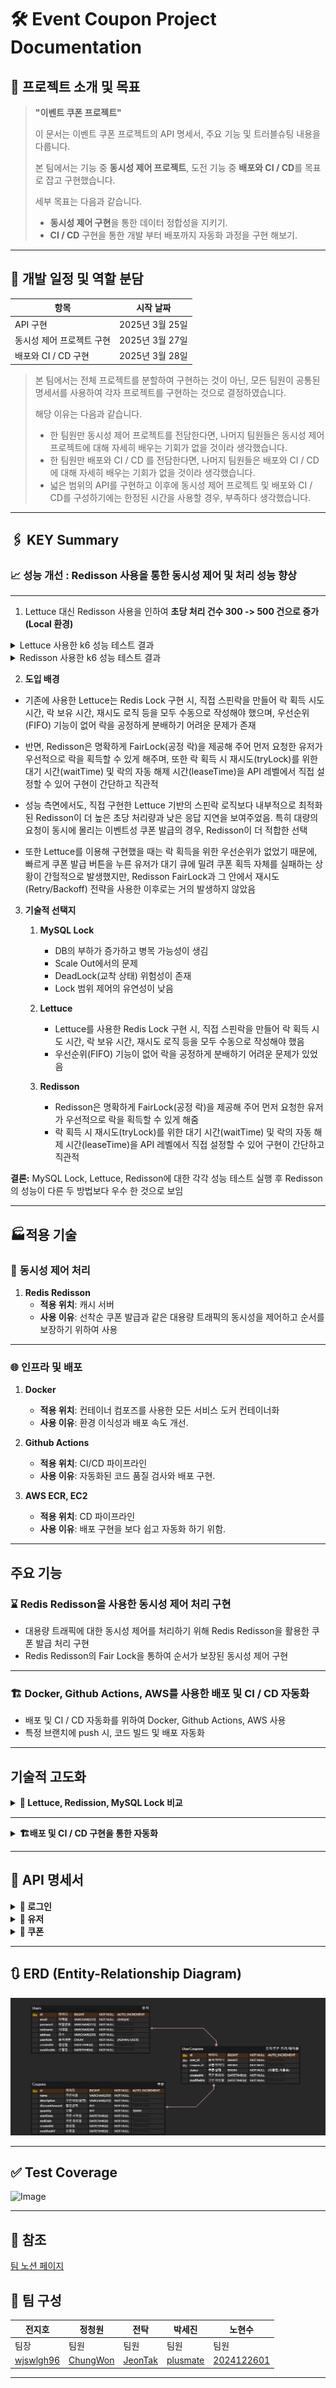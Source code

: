 # 🛠️ **Event Coupon Project Documentation**

## 🏁 **프로젝트 소개 및 목표**

> **"이벤트 쿠폰 프로젝트"**
>
> 이 문서는 이벤트 쿠폰 프로젝트의 API 명세서, 주요 기능 및 트러블슈팅 내용을 다룹니다.
>
> 본 팀에서는 기능 중 **동시성 제어 프로젝트**, 도전 기능 중 **배포와 CI / CD**를 목표로 잡고 구현했습니다.
>
> 세부 목표는 다음과 같습니다.
> - **동시성 제어 구현**을 통한 데이터 정합성을 지키기.
> - **CI / CD** 구현을 통한 개발 부터 배포까지 자동화 과정을 구현 해보기.

---

## 📅 **개발 일정 및 역할 분담**

| 항목             | 시작 날짜        |
|----------------|--------------|
| API 구현         | 2025년 3월 25일 |
| 동시성 제어 프로젝트 구현 | 2025년 3월 27일 |
| 배포와 CI / CD 구현 | 2025년 3월 28일 |

> 본 팀에서는 전체 프로젝트를 분할하여 구현하는 것이 아닌, 모든 팀원이 공통된 명세서를 사용하여 각자 프로젝트를 구현하는 것으로 결정하였습니다.
>
> 해당 이유는 다음과 같습니다.
> - 한 팀원만 동시성 제어 프로젝트를 전담한다면, 나머지 팀원들은 동시성 제어 프로젝트에 대해 자세히 배우는 기회가 없을 것이라 생각했습니다.
> - 한 팀원만 배포와 CI / CD 를 전담한다면, 나머지 팀원들은 배포와 CI / CD에 대해 자세히 배우는 기회가 없을 것이라 생각했습니다.
> - 넓은 범위의 API를 구현하고 이후에 동시성 제어 프로젝트 및 배포와 CI / CD를 구성하기에는 한정된 시간을 사용할 경우, 부족하다 생각했습니다.

---

## 🖇️ **KEY Summary**

### 📈 **성능 개선 : Redisson 사용을 통한 동시성 제어 및 처리 성능 향상**

---

1. Lettuce 대신 Redisson 사용을 인하여 **초당 처리 건수 300 -> 500 건으로 증가(Local 환경)**

<details>
<summary>Lettuce 사용한 k6 성능 테스트 결과</summary>

```
scenarios: (100.00%) 1 scenario, 2000 max VUs, 2m0s max duration (incl. graceful stop):
* default: Up to 2000 looping VUs for 1m30s over 2 stages (gracefulRampDown: 30s, gracefulStop: 30s)

INFO[0023] Failed: 409 - {"status":"CONFLICT","code":409,"message":"락을 획득하지 못했습니다. 잠시 후 다시 시도해주세요.","timestamp":"2025-03-26T19:09:17.5833493"}  source=console
INFO[0024] Failed: 409 - {"status":"CONFLICT","code":409,"message":"락을 획득하지 못했습니다. 잠시 후 다시 시도해주세요.","timestamp":"2025-03-26T19:09:18.4310621"}  source=console
INFO[0027] Failed: 409 - {"status":"CONFLICT","code":409,"message":"락을 획득하지 못했습니다. 잠시 후 다시 시도해주세요.","timestamp":"2025-03-26T19:09:21.8517795"}  source=console
INFO[0035] Failed: 409 - {"status":"CONFLICT","code":409,"message":"락을 획득하지 못했습니다. 잠시 후 다시 시도해주세요.","timestamp":"2025-03-26T19:09:29.2747079"}  source=console
INFO[0035] Failed: 409 - {"status":"CONFLICT","code":409,"message":"락을 획득하지 못했습니다. 잠시 후 다시 시도해주세요.","timestamp":"2025-03-26T19:09:29.826392"}  source=console
INFO[0050] Failed: 409 - {"status":"CONFLICT","code":409,"message":"락을 획득하지 못했습니다. 잠시 후 다시 시도해주세요.","timestamp":"2025-03-26T19:09:44.7658323"}  source=console
INFO[0054] Failed: 409 - {"status":"CONFLICT","code":409,"message":"락을 획득하지 못했습니다. 잠시 후 다시 시도해주세요.","timestamp":"2025-03-26T19:09:48.5265837"}  source=console
INFO[0055] Failed: 409 - {"status":"CONFLICT","code":409,"message":"락을 획득하지 못했습니다. 잠시 후 다시 시도해주세요.","timestamp":"2025-03-26T19:09:49.9261035"}  source=console
INFO[0059] Failed: 409 - {"status":"CONFLICT","code":409,"message":"락을 획득하지 못했습니다. 잠시 후 다시 시도해주세요.","timestamp":"2025-03-26T19:09:53.2547779"}  source=console
INFO[0070] Failed: 409 - {"status":"CONFLICT","code":409,"message":"락을 획득하지 못했습니다. 잠시 후 다시 시도해주세요.","timestamp":"2025-03-26T19:10:04.9404414"}  source=console
INFO[0079] Failed: 409 - {"status":"CONFLICT","code":409,"message":"락을 획득하지 못했습니다. 잠시 후 다시 시도해주세요.","timestamp":"2025-03-26T19:10:13.3951531"}  source=console

     ✗ status is 200
      ↳  99% — ✓ 29126 / ✗ 11

     █ setup

       ✓ login success

     checks.........................: 99.96% 29127 out of 29138
     data_received..................: 6.2 MB 64 kB/s
     data_sent......................: 11 MB  116 kB/s
     http_req_blocked...............: avg=19.65µs  min=0s     med=0s     max=2.11ms p(90)=0s      p(95)=0s
     http_req_connecting............: avg=16.74µs  min=0s     med=0s     max=2.11ms p(90)=0s      p(95)=0s
     http_req_duration..............: avg=5.04s    min=5.37ms med=5.35s  max=15.77s p(90)=5.52s   p(95)=5.58s
       { expected_response:true }...: avg=5.04s    min=5.37ms med=5.35s  max=14.79s p(90)=5.51s   p(95)=5.58s
     http_req_failed................: 0.03%  11 out of 29138
     http_req_receiving.............: avg=259.67µs min=0s     med=69.7µs max=2.65ms p(90)=792.6µs p(95)=919.2µs
     http_req_sending...............: avg=5.49µs   min=0s     med=0s     max=4.01ms p(90)=0s      p(95)=0s
     http_req_tls_handshaking.......: avg=0s       min=0s     med=0s     max=0s     p(90)=0s      p(95)=0s
     http_req_waiting...............: avg=5.04s    min=4.85ms med=5.35s  max=15.77s p(90)=5.51s   p(95)=5.58s
     http_reqs......................: 29138  300.788319/s
     iteration_duration.............: avg=6.04s    min=1s     med=6.35s  max=16.77s p(90)=6.52s   p(95)=6.59s
     iterations.....................: 29137  300.777996/s
     vus............................: 170    min=121            max=2000
     vus_max........................: 2000   min=2000           max=2000

                                                                                                                                                                                                                                    
running (1m36.9s), 0000/2000 VUs, 29137 complete and 0 interrupted iterations                                                                                                                                                       
default ✓ [======================================] 0000/2000 VUs  1m30s            
```

</details>

<details>
<summary>Redisson 사용한 k6 성능 테스트 결과</summary>

```
scenarios: (100.00%) 1 scenario, 2000 max VUs, 2m0s max duration (incl. graceful stop):
* default: Up to 2000 looping VUs for 1m30s over 2 stages (gracefulRampDown: 30s, gracefulStop: 30s)


     ✓ status is 200

     █ setup

       ✓ login success

     checks.........................: 100.00% 51902 out of 51902
     data_received..................: 11 MB   106 kB/s
     data_sent......................: 20 MB   192 kB/s
     http_req_blocked...............: avg=6.68µs   min=0s     med=0s    max=26.09ms p(90)=0s      p(95)=0s
     http_req_connecting............: avg=5.15µs   min=0s     med=0s    max=25.09ms p(90)=0s      p(95)=0s
     http_req_duration..............: avg=2.34s    min=2.66ms med=2.49s max=12.86s  p(90)=2.66s   p(95)=2.68s
       { expected_response:true }...: avg=2.34s    min=2.66ms med=2.49s max=12.86s  p(90)=2.66s   p(95)=2.68s
     http_req_failed................: 0.00%   0 out of 51902
     http_req_receiving.............: avg=132.57µs min=0s     med=0s    max=5.09ms  p(90)=513.5µs p(95)=666.89µs
     http_req_sending...............: avg=3.12µs   min=0s     med=0s    max=3.18ms  p(90)=0s      p(95)=0s
     http_req_tls_handshaking.......: avg=0s       min=0s     med=0s    max=0s      p(90)=0s      p(95)=0s
     http_req_waiting...............: avg=2.34s    min=2.53ms med=2.49s max=12.86s  p(90)=2.66s   p(95)=2.68s
     http_reqs......................: 51902   500.857266/s
     iteration_duration.............: avg=3.34s    min=1s     med=3.49s max=13.86s  p(90)=3.66s   p(95)=3.68s
     iterations.....................: 51901   500.847616/s
     vus............................: 1       min=1              max=2000
     vus_max........................: 2000    min=2000           max=2000


running (1m43.6s), 0000/2000 VUs, 51901 complete and 0 interrupted iterations                                                                                                                                                       
default ✓ [======================================] 0000/2000 VUs  1m30s
```

</details>

2. **도입 배경**

- 기존에 사용한 Lettuce는 Redis Lock 구현 시, 직접 스핀락을 만들어 락 획득 시도 시간, 락 보유 시간, 재시도 로직 등을 모두 수동으로 작성해야 했으며, 우선순위(FIFO) 기능이 없어 락을
  공정하게 분배하기 어려운 문제가 존재

- 반면, Redisson은 명확하게 FairLock(공정 락)을 제공해 주어 먼저 요청한 유저가 우선적으로 락을 획득할 수 있게 해주며, 또한 락 획득 시 재시도(tryLock)를 위한 대기 시간(waitTime)
  및 락의 자동 해제 시간(leaseTime)을 API 레벨에서 직접 설정할 수 있어 구현이 간단하고 직관적

- 성능 측면에서도, 직접 구현한 Lettuce 기반의 스핀락 로직보다 내부적으로 최적화된 Redisson이 더 높은 초당 처리량과 낮은 응답 지연을 보여주었음. 특히 대량의 요청이 동시에 몰리는 이벤트성 쿠폰
  발급의 경우, Redisson이 더 적합한 선택

- 또한 Lettuce를 이용해 구현했을 때는 락 획득을 위한 우선순위가 없었기 때문에, 빠르게 쿠폰 발급 버튼을 누른 유저가 대기 큐에 밀려 쿠폰 획득 자체를 실패하는 상황이 간헐적으로 발생했지만, Redisson
  FairLock과 그 안에서 재시도(Retry/Backoff) 전략을 사용한 이후로는 거의 발생하지 않았음

3. **기술적 선택지**

    1. **MySQL Lock**
        - DB의 부하가 증가하고 병목 가능성이 생김
        - Scale Out에서의 문제
        - DeadLock(교착 상태) 위험성이 존재
        - Lock 범위 제어의 유연성이 낮음

    2. **Lettuce**
        - Lettuce를 사용한 Redis Lock 구현 시, 직접 스핀락을 만들어 락 획득 시도 시간, 락 보유 시간, 재시도 로직 등을 모두 수동으로 작성해야 했음
        - 우선순위(FIFO) 기능이 없어 락을 공정하게 분배하기 어려운 문제가 있었음

    3. **Redisson**
        - Redisson은 명확하게 FairLock(공정 락)을 제공해 주어 먼저 요청한 유저가 우선적으로 락을 획득할 수 있게 해줌
        - 락 획득 시 재시도(tryLock)를 위한 대기 시간(waitTime) 및 락의 자동 해제 시간(leaseTime)을 API 레벨에서 직접 설정할 수 있어 구현이 간단하고 직관적

**결론:** MySQL Lock, Lettuce, Redisson에 대한 각각 성능 테스트 실행 후 Redisson의 성능이 다른 두 방법보다 우수 한 것으로 보임

---

## 🏭적용 기술

### 💾 **동시성 제어 처리**

1. **Redis Redisson**
    - **적용 위치**: 캐시 서버
    - **사용 이유**: 선착순 쿠폰 발급과 같은 대용량 트래픽의 동시성을 제어하고 순서를 보장하기 위하여 사용

---

### 🌐 **인프라 및 배포**

1. **Docker**
    - **적용 위치**: 컨테이너 컴포즈를 사용한 모든 서비스 도커 컨테이너화
    - **사용 이유**: 환경 이식성과 배포 속도 개선.

2. **Github Actions**
    - **적용 위치**: CI/CD 파이프라인
    - **사용 이유**: 자동화된 코드 품질 검사와 배포 구현.

3. **AWS ECR, EC2**
    - **적용 위치**: CD 파이프라인
    - **사용 이유**: 배포 구현을 보다 쉽고 자동화 하기 위함.

---

## 주요 기능

### ⌛ **Redis Redisson을 사용한 동시성 제어 처리 구현**

- 대용량 트래픽에 대한 동시성 제어를 처리하기 위해 Redis Redisson을 활용한 쿠폰 발급 처리 구현
- Redis Redisson의 Fair Lock을 통하여 순서가 보장된 동시성 제어 구현

---

### 🏗️ **Docker, Github Actions, AWS를 사용한 배포 및 CI / CD 자동화**

- 배포 및 CI / CD 자동화를 위하여 Docker, Github Actions, AWS 사용
- 특정 브랜치에 push 시, 코드 빌드 및 배포 자동화

---

## 기술적 고도화

<details>
<summary><b>🔐 Lettuce, Redission, MySQL Lock 비교</b></summary>

### 1. 동시성 문제 테스트

- k6 를 사용하여 부하 테스트를 진행하여 실제 DB에 접근할때 동시성 관련 기능을 사용하지 않으면 발생하는 문제 파악

- 초기 Coupon 테이블에 `Quantity` 를 30,000 개로 설정하여서 테스트 진행
- k6 파일 내부 설정의 가상유저는 1,000명 부하 테스트는 30초 동안 진행

#### 실행 결과

```
     ✗ status is 200
      ↳  26% — ✓ 7836 / ✗ 22164

     █ setup

       ✓ login success

     checks.........................: 26.12% 7837 out of 30001
     data_received..................: 7.1 MB 229 kB/s
     data_sent......................: 11 MB  369 kB/s
     http_req_blocked...............: avg=1.32ms   min=0s     med=0s     max=118.68ms p(90)=0s      p(95)=0s
     http_req_connecting............: avg=1.3ms    min=0s     med=0s     max=117.68ms p(90)=0s      p(95)=0s
     http_req_duration..............: avg=15.56ms  min=0s     med=3.75ms max=718.61ms p(90)=8.2ms   p(95)=17.8ms
       { expected_response:true }...: avg=12.73ms  min=1.03ms med=3.63ms max=658.33ms p(90)=6.94ms  p(95)=11.86ms
     http_req_failed................: 73.87% 22164 out of 30001
     http_req_receiving.............: avg=105.25µs min=0s     med=0s     max=21.88ms  p(90)=504.4µs p(95)=594µs
     http_req_sending...............: avg=203.33µs min=0s     med=0s     max=32.35ms  p(90)=0s      p(95)=0s
     http_req_tls_handshaking.......: avg=0s       min=0s     med=0s     max=0s       p(90)=0s      p(95)=0s
     http_req_waiting...............: avg=15.25ms  min=0s     med=3.68ms max=718.61ms p(90)=8.02ms  p(95)=17.46ms
     http_reqs......................: 30001  969.789322/s
     iteration_duration.............: avg=1.01s    min=1s     med=1s     max=1.75s    p(90)=1s      p(95)=1.03s
     iterations.....................: 30000  969.756997/s
     vus............................: 1000   min=1000           max=1000
     vus_max........................: 1000   min=1000           max=1000


running (0m30.9s), 0000/1000 VUs, 30000 complete and 0 interrupted iterations
default ✓ [======================================] 1000 VUs  30s
```

- 총 7836 개의 성공, 22164개의 실패가 나왔다. 실제 DB에는 어떻게 적용되었는지 확인해보자.

먼저 User와 Coupon 은 `다대다` 관계로 중간 관리 테이블을 만들어 주었고 쿠폰 발급시 해당 테이블에 Row 가 1개씩 생성된다.

#### MySQL 콘솔

```mysql
use plus_project;

select count(*)
from user_coupon;
```

해당 SQL 문을 실행한 결과의 이미지이다.

![Image](https://sparta-plus.s3.ap-northeast-2.amazonaws.com/NoLock_Quantity.png)

정상적으로 7836 개가 생성된 것을 확인할 수 있었다.

그럼 실제 `Coupons` 테이블의 `Quantity` 컬럼에도 잘 적용되었는지 이미지로 확인해보자

![Image](https://sparta-plus.s3.ap-northeast-2.amazonaws.com/No_Lock_Result.png)

`30000 - 7836 = 22,164` 개가 됐어야 했는데 `25,931`개로 동시성 문제가 확실하게 생겼음을 인지할 수 있었다.

![Image](https://sparta-plus.s3.ap-northeast-2.amazonaws.com/deadlock.png)

심지어 위의 이미지와 같이 k6 마지막에 오류 발생시 로그를 찍어보았을때 데이터베이스 데드락이 발생하여 제외된 부분 22164 개를 제외하고도,
무려 `25,931 - 22,164 = 3,767`, 즉 `3,767`개의 잘못된 데이터가 생성되고 있음을 확인할 수 있었다.

이제 동시성 문제를 해결해보자.

---

### 동시성 이슈 해결

#### 핵심 목표 :

- 쿠폰 발급 시 동시 다발적 요청으로 인한 데이터 무결성 손상을 방지

- `Lettuce` 라이브러리를 이용해 Redis 락을 직접 구현 (`Redisson` 사용 금지)

기존과 동일하게 `k6`를 사용하여 부하 테스트를 통해서 동시성 제어 성능 테스트를 진행하였다.

```js
export const options = {
    stages: [
        {duration: '10s', target: 2000},
        {duration: '80s', target: 2000},
    ]
};
```

`k6` 옵션을 위와 같이 설정한 이유는 초기에 vus 수를 바로 220 초과해서 띄우면 부하가 걸려서 정상적으로 테스트가 되지 않아서 점점 늘려주는 방식을 선택했다.

- 테스트는 총 5번 정도 진행하였고 각각의 수치를 비교해보자
- `coupons` 테이블의 `quantity` 값은 항상 `50_000`을 고정으로 테스트하였다.
- 락을 획득하지 못했을때의 전략으로는 10초 동안 대기하면서 `100ms` 마다 `Retry` 하는 전략을 선택하였으며, 10초가 지나도 획득하지 못했을 경우엔 예외 처리를 해주었다.
- 테스트 시간 또한 `1분 30초`를 일정하게 유지하였다.

<details>
    <summary>첫번째 테스트</summary>

```
scenarios: (100.00%) 1 scenario, 2000 max VUs, 2m0s max duration (incl. graceful stop):
* default: Up to 2000 looping VUs for 1m30s over 2 stages (gracefulRampDown: 30s, gracefulStop: 30s)

INFO[0023] Failed: 409 - {"status":"CONFLICT","code":409,"message":"락을 획득하지 못했습니다. 잠시 후 다시 시도해주세요.","timestamp":"2025-03-26T19:09:17.5833493"}  source=console
INFO[0024] Failed: 409 - {"status":"CONFLICT","code":409,"message":"락을 획득하지 못했습니다. 잠시 후 다시 시도해주세요.","timestamp":"2025-03-26T19:09:18.4310621"}  source=console
INFO[0027] Failed: 409 - {"status":"CONFLICT","code":409,"message":"락을 획득하지 못했습니다. 잠시 후 다시 시도해주세요.","timestamp":"2025-03-26T19:09:21.8517795"}  source=console
INFO[0035] Failed: 409 - {"status":"CONFLICT","code":409,"message":"락을 획득하지 못했습니다. 잠시 후 다시 시도해주세요.","timestamp":"2025-03-26T19:09:29.2747079"}  source=console
INFO[0035] Failed: 409 - {"status":"CONFLICT","code":409,"message":"락을 획득하지 못했습니다. 잠시 후 다시 시도해주세요.","timestamp":"2025-03-26T19:09:29.826392"}  source=console
INFO[0050] Failed: 409 - {"status":"CONFLICT","code":409,"message":"락을 획득하지 못했습니다. 잠시 후 다시 시도해주세요.","timestamp":"2025-03-26T19:09:44.7658323"}  source=console
INFO[0054] Failed: 409 - {"status":"CONFLICT","code":409,"message":"락을 획득하지 못했습니다. 잠시 후 다시 시도해주세요.","timestamp":"2025-03-26T19:09:48.5265837"}  source=console
INFO[0055] Failed: 409 - {"status":"CONFLICT","code":409,"message":"락을 획득하지 못했습니다. 잠시 후 다시 시도해주세요.","timestamp":"2025-03-26T19:09:49.9261035"}  source=console
INFO[0059] Failed: 409 - {"status":"CONFLICT","code":409,"message":"락을 획득하지 못했습니다. 잠시 후 다시 시도해주세요.","timestamp":"2025-03-26T19:09:53.2547779"}  source=console
INFO[0070] Failed: 409 - {"status":"CONFLICT","code":409,"message":"락을 획득하지 못했습니다. 잠시 후 다시 시도해주세요.","timestamp":"2025-03-26T19:10:04.9404414"}  source=console
INFO[0079] Failed: 409 - {"status":"CONFLICT","code":409,"message":"락을 획득하지 못했습니다. 잠시 후 다시 시도해주세요.","timestamp":"2025-03-26T19:10:13.3951531"}  source=console

     ✗ status is 200
      ↳  99% — ✓ 29126 / ✗ 11

     █ setup

       ✓ login success

     checks.........................: 99.96% 29127 out of 29138
     data_received..................: 6.2 MB 64 kB/s
     data_sent......................: 11 MB  116 kB/s
     http_req_blocked...............: avg=19.65µs  min=0s     med=0s     max=2.11ms p(90)=0s      p(95)=0s
     http_req_connecting............: avg=16.74µs  min=0s     med=0s     max=2.11ms p(90)=0s      p(95)=0s
     http_req_duration..............: avg=5.04s    min=5.37ms med=5.35s  max=15.77s p(90)=5.52s   p(95)=5.58s
       { expected_response:true }...: avg=5.04s    min=5.37ms med=5.35s  max=14.79s p(90)=5.51s   p(95)=5.58s
     http_req_failed................: 0.03%  11 out of 29138
     http_req_receiving.............: avg=259.67µs min=0s     med=69.7µs max=2.65ms p(90)=792.6µs p(95)=919.2µs
     http_req_sending...............: avg=5.49µs   min=0s     med=0s     max=4.01ms p(90)=0s      p(95)=0s
     http_req_tls_handshaking.......: avg=0s       min=0s     med=0s     max=0s     p(90)=0s      p(95)=0s
     http_req_waiting...............: avg=5.04s    min=4.85ms med=5.35s  max=15.77s p(90)=5.51s   p(95)=5.58s
     http_reqs......................: 29138  300.788319/s
     iteration_duration.............: avg=6.04s    min=1s     med=6.35s  max=16.77s p(90)=6.52s   p(95)=6.59s
     iterations.....................: 29137  300.777996/s
     vus............................: 170    min=121            max=2000
     vus_max........................: 2000   min=2000           max=2000

                                                                                                                                                                                                                                    
running (1m36.9s), 0000/2000 VUs, 29137 complete and 0 interrupted iterations                                                                                                                                                       
default ✓ [======================================] 0000/2000 VUs  1m30s            
```

- 총 29126개의 요청 성공, 11개의 요청 실패
- 초당 약 300개의 요청을 처리함

#### 무결성 체크

![Image](https://sparta-plus.s3.ap-northeast-2.amazonaws.com/1%EB%B2%88+%EA%B2%B0%EA%B3%BC.png)

- `50,000 - 29,126 = 20,874` 로 성공적으로 데이터가 처리되었다.

</details>

<details>
    <summary>두번째 테스트</summary>

```
scenarios: (100.00%) 1 scenario, 2000 max VUs, 2m0s max duration (incl. graceful stop):
* default: Up to 2000 looping VUs for 1m30s over 2 stages (gracefulRampDown: 30s, gracefulStop: 30s)

INFO[0053] Failed: 409 - {"status":"CONFLICT","code":409,"message":"락을 획득하지 못했습니다. 잠시 후 다시 시도해주세요.","timestamp":"2025-03-26T19:16:25.7355326"}  source=console
INFO[0067] Failed: 409 - {"status":"CONFLICT","code":409,"message":"락을 획득하지 못했습니다. 잠시 후 다시 시도해주세요.","timestamp":"2025-03-26T19:16:39.181462"}  source=console
INFO[0077] Failed: 409 - {"status":"CONFLICT","code":409,"message":"락을 획득하지 못했습니다. 잠시 후 다시 시도해주세요.","timestamp":"2025-03-26T19:16:49.3820011"}  source=console
INFO[0078] Failed: 409 - {"status":"CONFLICT","code":409,"message":"락을 획득하지 못했습니다. 잠시 후 다시 시도해주세요.","timestamp":"2025-03-26T19:16:50.0246855"}  source=console
INFO[0092] Failed: 409 - {"status":"CONFLICT","code":409,"message":"락을 획득하지 못했습니다. 잠시 후 다시 시도해주세요.","timestamp":"2025-03-26T19:17:04.6009564"}  source=console

     ✗ status is 200
      ↳  99% — ✓ 31928 / ✗ 5

     █ setup

       ✓ login success

     checks.........................: 99.98% 31929 out of 31934
     data_received..................: 6.8 MB 70 kB/s
     data_sent......................: 12 MB  127 kB/s
     http_req_blocked...............: avg=4.36µs   min=0s     med=0s    max=15.85ms  p(90)=0s       p(95)=0s
     http_req_connecting............: avg=3.6µs    min=0s     med=0s    max=15.85ms  p(90)=0s       p(95)=0s
     http_req_duration..............: avg=4.5s     min=3.64ms med=4.76s max=15.34s   p(90)=5.01s    p(95)=5.23s
       { expected_response:true }...: avg=4.5s     min=3.64ms med=4.76s max=13.95s   p(90)=5.01s    p(95)=5.23s
     http_req_failed................: 0.01%  5 out of 31934
     http_req_receiving.............: avg=224.93µs min=0s     med=0s    max=9.1ms    p(90)=727.94µs p(95)=844.43µs
     http_req_sending...............: avg=1.06µs   min=0s     med=0s    max=540.69µs p(90)=0s       p(95)=0s
     http_req_tls_handshaking.......: avg=0s       min=0s     med=0s    max=0s       p(90)=0s       p(95)=0s
     http_req_waiting...............: avg=4.5s     min=2.72ms med=4.76s max=15.34s   p(90)=5.01s    p(95)=5.23s
     http_reqs......................: 31934  331.021512/s
     iteration_duration.............: avg=5.5s     min=1s     med=5.76s max=16.34s   p(90)=6.01s    p(95)=6.23s
     iterations.....................: 31933  331.011146/s
     vus............................: 40     min=40             max=2000
     vus_max........................: 2000   min=2000           max=2000

                                                                                                                                                                                                                                    
running (1m36.5s), 0000/2000 VUs, 31933 complete and 0 interrupted iterations                                                                                                                                                       
default ✓ [======================================] 0000/2000 VUs  1m30s  
```

- 총 31,928개의 요청 성공, 5개의 실패
- 초당 약 331개의 요청을 처리함

#### 무결성 체크

![Image](https://sparta-plus.s3.ap-northeast-2.amazonaws.com/2%EB%B2%88+%EA%B2%B0%EA%B3%BC.png)

- `50,000 - 31,928 = 18,072` 로 성공적으로 데이터가 처리되었다.

</details>

<details>
    <summary>세번째 테스트</summary>

```
scenarios: (100.00%) 1 scenario, 2000 max VUs, 2m0s max duration (incl. graceful stop):
* default: Up to 2000 looping VUs for 1m30s over 2 stages (gracefulRampDown: 30s, gracefulStop: 30s)

INFO[0011] Failed: 409 - {"status":"CONFLICT","code":409,"message":"락을 획득하지 못했습니다. 잠시 후 다시 시도해주세요.","timestamp":"2025-03-26T19:21:17.2576664"}  source=console
INFO[0011] Failed: 409 - {"status":"CONFLICT","code":409,"message":"락을 획득하지 못했습니다. 잠시 후 다시 시도해주세요.","timestamp":"2025-03-26T19:21:17.2576664"}  source=console                                                
INFO[0049] Failed: 409 - {"status":"CONFLICT","code":409,"message":"락을 획득하지 못했습니다. 잠시 후 다시 시도해주세요.","timestamp":"2025-03-26T19:21:55.4454327"}  source=console
INFO[0076] Failed: 409 - {"status":"CONFLICT","code":409,"message":"락을 획득하지 못했습니다. 잠시 후 다시 시도해주세요.","timestamp":"2025-03-26T19:22:22.7218031"}  source=console

     ✗ status is 200
      ↳  99% — ✓ 31274 / ✗ 4

     █ setup

       ✓ login success

     checks.........................: 99.98% 31275 out of 31279
     data_received..................: 6.6 MB 69 kB/s
     data_sent......................: 12 MB  125 kB/s
     http_req_blocked...............: avg=5.06µs   min=0s     med=0s     max=14.03ms p(90)=0s      p(95)=0s
     http_req_connecting............: avg=4.29µs   min=0s     med=0s     max=14.03ms p(90)=0s      p(95)=0s
     http_req_duration..............: avg=4.62s    min=3.09ms med=4.91s  max=15.03s  p(90)=5.26s   p(95)=5.4s
       { expected_response:true }...: avg=4.61s    min=3.09ms med=4.91s  max=13.55s  p(90)=5.26s   p(95)=5.4s
     http_req_failed................: 0.01%  4 out of 31279
     http_req_receiving.............: avg=239.29µs min=0s     med=52.6µs max=13ms    p(90)=746.5µs p(95)=896.81µs
     http_req_sending...............: avg=1.79µs   min=0s     med=0s     max=13.53ms p(90)=0s      p(95)=0s
     http_req_tls_handshaking.......: avg=0s       min=0s     med=0s     max=0s      p(90)=0s      p(95)=0s
     http_req_waiting...............: avg=4.61s    min=3.09ms med=4.91s  max=15.03s  p(90)=5.26s   p(95)=5.4s
     http_reqs......................: 31279  324.807172/s
     iteration_duration.............: avg=5.62s    min=1s     med=5.91s  max=16.03s  p(90)=6.26s   p(95)=6.4s
     iterations.....................: 31278  324.796788/s
     vus............................: 65     min=65             max=2000
     vus_max........................: 2000   min=2000           max=2000

                                                                                                                                                                                                                                    
running (1m36.3s), 0000/2000 VUs, 31278 complete and 0 interrupted iterations                                                                                                                                                       
default ✓ [======================================] 0000/2000 VUs  1m30s      
```

- 총 31,274개의 요청 성공, 4개의 실패
- 초당 약 324개의 요청을 처리함

#### 무결성 체크

![Image](https://sparta-plus.s3.ap-northeast-2.amazonaws.com/3%EB%B2%88+%EA%B2%B0%EA%B3%BC.png)

- `50,000 - 31,274 = 18,726` 로 성공적으로 데이터가 처리되었다.

</details>

<details>
    <summary>네번째 테스트</summary>

```
scenarios: (100.00%) 1 scenario, 2000 max VUs, 2m0s max duration (incl. graceful stop):
* default: Up to 2000 looping VUs for 1m30s over 2 stages (gracefulRampDown: 30s, gracefulStop: 30s)

INFO[0013] Failed: 409 - {"status":"CONFLICT","code":409,"message":"락을 획득하지 못했습니다. 잠시 후 다시 시도해주세요.","timestamp":"2025-03-26T19:25:43.6237933"}  source=console
INFO[0018] Failed: 409 - {"status":"CONFLICT","code":409,"message":"락을 획득하지 못했습니다. 잠시 후 다시 시도해주세요.","timestamp":"2025-03-26T19:25:48.5059818"}  source=console
INFO[0036] Failed: 409 - {"status":"CONFLICT","code":409,"message":"락을 획득하지 못했습니다. 잠시 후 다시 시도해주세요.","timestamp":"2025-03-26T19:26:06.4333486"}  source=console
INFO[0044] Failed: 409 - {"status":"CONFLICT","code":409,"message":"락을 획득하지 못했습니다. 잠시 후 다시 시도해주세요.","timestamp":"2025-03-26T19:26:14.9042193"}  source=console
INFO[0054] Failed: 409 - {"status":"CONFLICT","code":409,"message":"락을 획득하지 못했습니다. 잠시 후 다시 시도해주세요.","timestamp":"2025-03-26T19:26:24.346806"}  source=console
INFO[0074] Failed: 409 - {"status":"CONFLICT","code":409,"message":"락을 획득하지 못했습니다. 잠시 후 다시 시도해주세요.","timestamp":"2025-03-26T19:26:44.4108496"}  source=console
INFO[0078] Failed: 409 - {"status":"CONFLICT","code":409,"message":"락을 획득하지 못했습니다. 잠시 후 다시 시도해주세요.","timestamp":"2025-03-26T19:26:48.8190942"}  source=console
INFO[0089] Failed: 409 - {"status":"CONFLICT","code":409,"message":"락을 획득하지 못했습니다. 잠시 후 다시 시도해주세요.","timestamp":"2025-03-26T19:26:59.545945"}  source=console

     ✗ status is 200
      ↳  99% — ✓ 29980 / ✗ 8

     █ setup

       ✓ login success

     checks.........................: 99.97% 29981 out of 29989
     data_received..................: 6.4 MB 66 kB/s
     data_sent......................: 12 MB  119 kB/s
     http_req_blocked...............: avg=15.74µs  min=0s     med=0s     max=5.81ms  p(90)=0s       p(95)=0s
     http_req_connecting............: avg=13.88µs  min=0s     med=0s     max=5.62ms  p(90)=0s       p(95)=0s
     http_req_duration..............: avg=4.87s    min=3.15ms med=5.11s  max=15.71s  p(90)=5.56s    p(95)=5.66s
       { expected_response:true }...: avg=4.87s    min=3.15ms med=5.11s  max=14.56s  p(90)=5.56s    p(95)=5.66s
     http_req_failed................: 0.02%  8 out of 29989
     http_req_receiving.............: avg=259.83µs min=0s     med=80.9µs max=10.03ms p(90)=789.94µs p(95)=915.1µs
     http_req_sending...............: avg=2.86µs   min=0s     med=0s     max=1ms     p(90)=0s       p(95)=0s
     http_req_tls_handshaking.......: avg=0s       min=0s     med=0s     max=0s      p(90)=0s       p(95)=0s
     http_req_waiting...............: avg=4.87s    min=3.15ms med=5.11s  max=15.71s  p(90)=5.56s    p(95)=5.66s
     http_reqs......................: 29989  309.29088/s
     iteration_duration.............: avg=5.87s    min=1s     med=6.11s  max=16.71s  p(90)=6.56s    p(95)=6.66s
     iterations.....................: 29988  309.280566/s
     vus............................: 1      min=1              max=2000
     vus_max........................: 2000   min=2000           max=2000

                                                                                                                                                                                                                                    
running (1m37.0s), 0000/2000 VUs, 29988 complete and 0 interrupted iterations                                                                                                                                                       
default ✓ [======================================] 0000/2000 VUs  1m30s         
```

- 총 29,980개의 요청 성공, 8개의 실패
- 초당 약 309개의 요청을 처리함

#### 무결성 체크

![Image](https://sparta-plus.s3.ap-northeast-2.amazonaws.com/4%EB%B2%88+%EA%B2%B0%EA%B3%BC.png)

- `50,000 - 29,980 = 20,020` 로 성공적으로 데이터가 처리되었다.

</details>

<details>
    <summary>마지막 테스트</summary>

```
scenarios: (100.00%) 1 scenario, 2000 max VUs, 2m0s max duration (incl. graceful stop):
* default: Up to 2000 looping VUs for 1m30s over 2 stages (gracefulRampDown: 30s, gracefulStop: 30s)

INFO[0014] Failed: 409 - {"status":"CONFLICT","code":409,"message":"락을 획득하지 못했습니다. 잠시 후 다시 시도해주세요.","timestamp":"2025-03-26T19:29:53.1434112"}  source=console
INFO[0020] Failed: 409 - {"status":"CONFLICT","code":409,"message":"락을 획득하지 못했습니다. 잠시 후 다시 시도해주세요.","timestamp":"2025-03-26T19:29:58.9606357"}  source=console
INFO[0053] Failed: 409 - {"status":"CONFLICT","code":409,"message":"락을 획득하지 못했습니다. 잠시 후 다시 시도해주세요.","timestamp":"2025-03-26T19:30:31.8802574"}  source=console
INFO[0053] Failed: 409 - {"status":"CONFLICT","code":409,"message":"락을 획득하지 못했습니다. 잠시 후 다시 시도해주세요.","timestamp":"2025-03-26T19:30:32.7397963"}  source=console
INFO[0078] Failed: 409 - {"status":"CONFLICT","code":409,"message":"락을 획득하지 못했습니다. 잠시 후 다시 시도해주세요.","timestamp":"2025-03-26T19:30:56.9282381"}  source=console

     ✗ status is 200
      ↳  99% — ✓ 30226 / ✗ 5

     █ setup

       ✓ login success

     checks.........................: 99.98% 30227 out of 30232
     data_received..................: 6.4 MB 66 kB/s
     data_sent......................: 12 MB  120 kB/s
     http_req_blocked...............: avg=7.02µs   min=0s     med=0s      max=1.5ms   p(90)=0s      p(95)=0s
     http_req_connecting............: avg=5.31µs   min=0s     med=0s      max=1.15ms  p(90)=0s      p(95)=0s
     http_req_duration..............: avg=4.83s    min=2.53ms med=5.3s    max=15.51s  p(90)=5.49s   p(95)=5.52s
       { expected_response:true }...: avg=4.83s    min=2.53ms med=5.3s    max=14.34s  p(90)=5.49s   p(95)=5.52s
     http_req_failed................: 0.01%  5 out of 30232
     http_req_receiving.............: avg=251.73µs min=0s     med=65.95µs max=1.81ms  p(90)=765.3µs p(95)=902.5µs
     http_req_sending...............: avg=2.63µs   min=0s     med=0s      max=651.8µs p(90)=0s      p(95)=0s
     http_req_tls_handshaking.......: avg=0s       min=0s     med=0s      max=0s      p(90)=0s      p(95)=0s
     http_req_waiting...............: avg=4.83s    min=2.53ms med=5.3s    max=15.51s  p(90)=5.49s   p(95)=5.52s
     http_reqs......................: 30232  311.204811/s
     iteration_duration.............: avg=5.83s    min=1s     med=6.3s    max=16.52s  p(90)=6.49s   p(95)=6.52s
     iterations.....................: 30231  311.194518/s
     vus............................: 3      min=3              max=2000
     vus_max........................: 2000   min=2000           max=2000

                                                                                                                                                                                                                                    
running (1m37.1s), 0000/2000 VUs, 30231 complete and 0 interrupted iterations                                                                                                                                                       
default ✓ [======================================] 0000/2000 VUs  1m30s        
```

- 총 30,226개의 요청 성공, 5개의 실패
- 초당 약 311개의 요청을 처리함

#### 무결성 체크

![Image](https://sparta-plus.s3.ap-northeast-2.amazonaws.com/5%EB%B2%88+%EA%B2%B0%EA%B3%BC.png)

- `50,000 - 30,226 = 19,774` 로 성공적으로 데이터가 처리되었다.

</details>

### 결과 합산

- 최대 요청 성공 수 : 31,928개
- 최대 요청 실패 수 : 11개

- 총 요청 성공 수 : 152,534개
- 총 요청 실패 수 : 33개

- 평균 요청 성공 수 : 30,506.8개
- 평균 요청 실패 수 : 6.6개

<br/>

#### 성공 비율

- 요청 성공률 : 약 `99.98%`
- 요청 실패율 : 약 `0.02%`
- 데이터 무결성 : `100%`

매우 준수한 결과를 나타낸것 같다.
목표로 하였던 데이터 무결성을 지켜내었기에 만족스러운 결과이다.

---

### 동시성 이슈 해결

<details>
    <summary>Redisson  사용 (Local 환경)</summary>

#### `Lettuce`가 아닌 `Redisson`을 사용한 이유

기존에 사용한 `Lettuce`는 `Redis Lock` 구현 시, 내가 직접 스핀락을 만들어 락 획득 시도 시간, 락 보유 시간, 재시도 로직 등을 모두 수동으로 작성해야 했으며, 우선순위(FIFO) 기능이 없어
락을 공정하게 분배하기 어려운 문제가 있었다.

반면, `Redisson`은 명확하게 `FairLock(공정 락)`을 제공해 주어 먼저 요청한 유저가 우선적으로 락을 획득할 수 있게 해주며, 또한 락 획득 시 재시도(tryLock)를 위한 대기 시간(
waitTime) 및 락의 자동 해제 시간(leaseTime)을 API 레벨에서 직접 설정할 수 있어 구현이 간단하고 직관적이었다.

성능 측면에서도, 직접 구현한 `Lettuce` 기반의 스핀락 로직보다 내부적으로 최적화된 `Redisson`이 더 높은 초당 처리량과 낮은 응답 지연을 보여주었다. 특히 대량의 요청이 동시에 몰리는 이벤트성 쿠폰
발급의 경우, `Redisson`이 더 적합한 선택이었다.

또한 `Lettuce`를 이용해 구현했을 때는 락 획득을 위한 우선순위가 없었기 때문에, 빠르게 쿠폰 발급 버튼을 누른 유저가 대기 큐에 밀려 쿠폰 획득 자체를 실패하는 상황이 간헐적으로 발생했지만,
`Redisson FairLock`과 그 안에서 `재시도(Retry/Backoff)` 전략을 사용한 이후로는 거의 발생하지 않았다.

그럼 이제 어느정도의 성능 차이가 있는지 테스트 결과를 통해 비교해보자

### 성능 테스트 및 비교 (Redisson 적용)

#### 테스트 조건

- k6를 이용해 10초 동안 가상 유저를 점진적으로 2,000명까지 증가시킨 후,
  이후 80초 동안 2,000명의 가상 유저가 계속 요청을 보내도록 설정하였다.

- coupons 테이블의 쿠폰 수량은 100,000개로 설정하여 테스트를 진행하였다.

```
scenarios: (100.00%) 1 scenario, 2000 max VUs, 2m0s max duration (incl. graceful stop):
* default: Up to 2000 looping VUs for 1m30s over 2 stages (gracefulRampDown: 30s, gracefulStop: 30s)


     ✓ status is 200

     █ setup

       ✓ login success

     checks.........................: 100.00% 51902 out of 51902
     data_received..................: 11 MB   106 kB/s
     data_sent......................: 20 MB   192 kB/s
     http_req_blocked...............: avg=6.68µs   min=0s     med=0s    max=26.09ms p(90)=0s      p(95)=0s
     http_req_connecting............: avg=5.15µs   min=0s     med=0s    max=25.09ms p(90)=0s      p(95)=0s
     http_req_duration..............: avg=2.34s    min=2.66ms med=2.49s max=12.86s  p(90)=2.66s   p(95)=2.68s
       { expected_response:true }...: avg=2.34s    min=2.66ms med=2.49s max=12.86s  p(90)=2.66s   p(95)=2.68s
     http_req_failed................: 0.00%   0 out of 51902
     http_req_receiving.............: avg=132.57µs min=0s     med=0s    max=5.09ms  p(90)=513.5µs p(95)=666.89µs
     http_req_sending...............: avg=3.12µs   min=0s     med=0s    max=3.18ms  p(90)=0s      p(95)=0s
     http_req_tls_handshaking.......: avg=0s       min=0s     med=0s    max=0s      p(90)=0s      p(95)=0s
     http_req_waiting...............: avg=2.34s    min=2.53ms med=2.49s max=12.86s  p(90)=2.66s   p(95)=2.68s
     http_reqs......................: 51902   500.857266/s
     iteration_duration.............: avg=3.34s    min=1s     med=3.49s max=13.86s  p(90)=3.66s   p(95)=3.68s
     iterations.....................: 51901   500.847616/s
     vus............................: 1       min=1              max=2000
     vus_max........................: 2000    min=2000           max=2000

                                                                                                                                                                                                                                    
running (1m43.6s), 0000/2000 VUs, 51901 complete and 0 interrupted iterations                                                                                                                                                       
default ✓ [======================================] 0000/2000 VUs  1m30s                    
```

### DB 데이터 결과

![Image](https://sparta-plus.s3.ap-northeast-2.amazonaws.com/Redisson+%EA%B2%B0%EA%B3%BC.png)

- 쿠폰 `100,000`개 중에서 발급 성공한 `51,901`개를 빼면 남은 수량 `48,099`개로 데이터 무결성이 지켜졌다.
- 초당 처리 가능한 요청도 약 500 개 정도로 `Lettuce`를 이용한 직접 구현에 비해 성능이 크게 향상되었다.
- `응답 지연(p95)`도 4초 이내로 안정적인 응답 속도를 보여주었다.

### 결론

최종적으로 Redisson FairLock + 재시도(Retry/Backoff) 전략을 통해:

- 쿠폰 발급의 데이터 무결성 보장 (과발급 문제 완전 해결)
- 락 충돌(409 Conflict) 문제 최소화 (거의 발생하지 않음)
- 높은 처리량 및 안정적인 응답 속도 확보
- 간결하고 직관적인 코드 구현

의 네 가지 핵심 목표를 성공적으로 달성했다.

단, 이벤트 참여자의 절대적인 FIFO 순서를 반드시 보장해야 하는 비즈니스 상황이라면, 현재의 재시도 방식은 대기 순번을 다시 뒤로 밀리게 하므로, 쿠폰 수량 내에 신청했던 유저 중 일부가 받지 못하는 가능성이
있다. 따라서, 이 부분에 대한 추가적인 전략이나 보완책이 필요할 수 있다는 점도 확인했다.

</details>

<details>
    <summary>Redisson 사용 (Docker Container)</summary>

- 이번엔 내 로컬에 띄워준 Docker Container 에서의 실행 결과를 테스트 해보았다.

### 성능 테스트 및 비교 (Redisson 적용, Docker Container)

#### 테스트 조건

- k6를 이용해 10초 동안 가상 유저를 점진적으로 2,000명까지 증가시킨 후, 이후 80초 동안 2,000명의 가상 유저가 계속 요청을 보내도록 설정하였다.
- coupons 테이블의 쿠폰 수량은 100,000개로 설정하여 테스트를 진행하였다.

```
scenarios: (100.00%) 1 scenario, 2000 max VUs, 2m0s max duration (incl. graceful stop):
* default: Up to 2000 looping VUs for 1m30s over 2 stages (gracefulRampDown: 30s, gracefulStop: 30s)


     ✓ status is 200

     █ setup

       ✓ login success

     checks.........................: 100.00% 32378 out of 32378
     data_received..................: 6.9 MB  68 kB/s
     data_sent......................: 12 MB   122 kB/s
     http_req_blocked...............: avg=29.81µs min=0s      med=0s    max=4.88ms  p(90)=0s      p(95)=511.31µs
     http_req_connecting............: avg=27.62µs min=0s      med=0s    max=1.18ms  p(90)=0s      p(95)=504.51µs
     http_req_duration..............: avg=4.41s   min=12.08ms med=4.55s max=15.19s  p(90)=4.93s   p(95)=5.03s
       { expected_response:true }...: avg=4.41s   min=12.08ms med=4.55s max=15.19s  p(90)=4.93s   p(95)=5.03s
     http_req_failed................: 0.00%   0 out of 32378
     http_req_receiving.............: avg=69.54µs min=0s      med=0s    max=18.28ms p(90)=515.2µs p(95)=524.7µs
     http_req_sending...............: avg=3.49µs  min=0s      med=0s    max=1.49ms  p(90)=0s      p(95)=0s
     http_req_tls_handshaking.......: avg=0s      min=0s      med=0s    max=0s      p(90)=0s      p(95)=0s
     http_req_waiting...............: avg=4.41s   min=12.08ms med=4.55s max=15.19s  p(90)=4.93s   p(95)=5.03s
     http_reqs......................: 32378   319.432191/s
     iteration_duration.............: avg=5.41s   min=1.05s   med=5.55s max=16.19s  p(90)=5.93s   p(95)=6.03s
     iterations.....................: 32377   319.422325/s
     vus............................: 1       min=1              max=2000
     vus_max........................: 2000    min=2000           max=2000

                                                                                                                                                                                                                                    
running (1m41.4s), 0000/2000 VUs, 32377 complete and 0 interrupted iterations                                                                                                                                                       
default ✓ [======================================] 0000/2000 VUs  1m30s     
```

### DB 데이터 결과

![Image](https://sparta-plus.s3.ap-northeast-2.amazonaws.com/Redisson-Docker+%EA%B2%B0%EA%B3%BC.png)

- 쿠폰 `100,000`개 중에서 발급 성공한 `32,377`개를 빼면 남은 수량 `67,623`개로 데이터 무결성이 지켜졌다.
- 초당 처리 가능한 요청도 약 319 개 정도로 `Local`환경에서의 초당 처리 요청인 500개 정도에서 대략 200개 정도 차이가 난다.
- `응답 지연(p95)`도 6초 이내로 확실히 `Local` 보단 느린 응답 속도를 보여주었다.
- 이번 과제에선 indexing 과 Caching 적용을 해주지 않아서 만약 성능 개선을 좀 더 한다면 해당 부분의 내용으로 성능 개선을 해줄 수 있을 것이다.

### Local vs Docker 비교

```
Local 의 결과
http_req_waiting...............: avg=2.34s    min=2.53ms med=2.49s max=12.86s  p(90)=2.66s   p(95)=2.68s
http_reqs......................: 51902   500.857266/s
iteration_duration.............: avg=3.34s    min=1s     med=3.49s max=13.86s  p(90)=3.66s   p(95)=3.68s
iterations.....................: 51901   500.847616/s

Docker Container 의 결과
http_req_waiting...............: avg=4.41s   min=12.08ms med=4.55s max=15.19s  p(90)=4.93s   p(95)=5.03s
http_reqs......................: 32378   319.432191/s
iteration_duration.............: avg=5.41s   min=1.05s   med=5.55s max=16.19s  p(90)=5.93s   p(95)=6.03s
iterations.....................: 32377   319.422325/s
```

</details>

<details>
    <summary>MySQL 사용(Local 환경)</summary>

- MySQL(비관적 락 / Exclusive Lock) 의 장점
    - 구현이 단순하고 직관적이다
    - 일관성 강화 & 트랜잭션 연동이 가능하다.
    - 추가 인프라가 불필요하다.
- 단점
    - DB의 부하 증가 & 병목 가능성이 생긴다.
    - 스케일 아웃(확장성) 문제
    - DeadLock(교착상태) 위험성이 있다.
    - 락 범위 제어의 유연성이 낮다.

### 성능 테스트 및 비교 (MySQL Lock 적용)

#### 테스트 조건

- k6를 이용해 10초 동안 가상 유저를 점진적으로 2,000명까지 증가시킨 후,
  이후 80초 동안 2,000명의 가상 유저가 계속 요청을 보내도록 설정하였다.

- coupons 테이블의 쿠폰 수량은 100,000개로 설정하여 테스트를 진행하였다.

```
scenarios: (100.00%) 1 scenario, 2000 max VUs, 2m0s max duration (incl. graceful stop):
* default: Up to 2000 looping VUs for 1m30s over 2 stages (gracefulRampDown: 30s, gracefulStop: 30s)


     ✓ status is 200

     █ setup

       ✓ login success

     checks.........................: 100.00% 53456 out of 53456
     data_received..................: 11 MB   121 kB/s
     data_sent......................: 21 MB   223 kB/s
     http_req_blocked...............: avg=7.35µs   min=0s     med=0s    max=6.71ms  p(90)=0s      p(95)=0s
     http_req_connecting............: avg=5.25µs   min=0s     med=0s    max=6.71ms  p(90)=0s      p(95)=0s
     http_req_duration..............: avg=2.24s    min=1.55ms med=2.37s max=3.53s   p(90)=2.46s   p(95)=2.56s
       { expected_response:true }...: avg=2.24s    min=1.55ms med=2.37s max=3.53s   p(90)=2.46s   p(95)=2.56s
     http_req_failed................: 0.00%   0 out of 53456
     http_req_receiving.............: avg=127.19µs min=0s     med=0s    max=15.03ms p(90)=513.2µs p(95)=663.15µs
     http_req_sending...............: avg=3.42µs   min=0s     med=0s    max=1.5ms   p(90)=0s      p(95)=0s
     http_req_tls_handshaking.......: avg=0s       min=0s     med=0s    max=0s      p(90)=0s      p(95)=0s
     http_req_waiting...............: avg=2.24s    min=1.55ms med=2.37s max=3.53s   p(90)=2.46s   p(95)=2.56s
     http_reqs......................: 53456   570.509159/s
     iteration_duration.............: avg=3.24s    min=1s     med=3.37s max=4.53s   p(90)=3.46s   p(95)=3.56s
     iterations.....................: 53455   570.498487/s
     vus............................: 520     min=104            max=2000
     vus_max........................: 2000    min=2000           max=2000

                                                                                                                                                                                                                                    
running (1m33.7s), 0000/2000 VUs, 53455 complete and 0 interrupted iterations                                                                                                                                                       
default ✓ [======================================] 0000/2000 VUs  1m30s                            
```

### DB 데이터 결과

![Image](https://sparta-plus.s3.ap-northeast-2.amazonaws.com/MySQL.png)

- 쿠폰 `100,000`개 중에서 발급 성공한 `53,455`개를 빼면 남은 수량 `46,545`개로 데이터 무결성이 지켜졌다.
- 초당 처리 가능한 요청도 약 570 개 정도로 생각보다 성능이 좋게 나와서 놀랏다.
- `응답 지연(p95)`도 4초 이내로 안정적인 응답 속도를 보여주었다.

### 결론

생각보다 성능이 잘나와서 예상과는 달랐다.
아마 로컬환경에서 테스트 한 것들이라서 그런 것이라 생각이 되었다.
정확한 측정을 위해서는 CI/CD 구현 후에 AWS에서 띄운 상태에서 테스트를 시도해 봐야 알 것 같다.

- 소규모 트래픽 혹은 별도 분산 락 서버를 구성하기 어려운 환경에서는 `MySQL`의 비관적 락이 간단하고 직관적인 해법이 되는 것 같다.
- 대규모 트래픽, 높은 동시성, 장시간 락 유지가 필요한 상황에서는 DB가 병목 지점이 될 수 있어 `Redis`나 다른 분산 락 시스템이 더 적합하다고 한다.
- 운영 환경에 따라 트랜잭션 설계(락 획득 범위, 시점, 순서 등)에 주의하여 데드락 위험과 락 경합을 최소화 시켜야 한다.

</details>

<details>
    <summary>MySQL 사용(Docker Container)</summary>

- 마지막으로 로컬에 띄워준 Docker Container 에서의 실행 결과를 `MySQL Lock` 방식을 사용해 테스트 해보았다.

```
scenarios: (100.00%) 1 scenario, 2000 max VUs, 2m0s max duration (incl. graceful stop):
* default: Up to 2000 looping VUs for 1m30s over 2 stages (gracefulRampDown: 30s, gracefulStop: 30s)

     ✓ status is 200

     █ setup

       ✓ login success

     checks.........................: 100.00% 29156 out of 29156
     data_received..................: 6.2 MB  65 kB/s
     data_sent......................: 11 MB   118 kB/s
     http_req_blocked...............: avg=29.25µs min=0s      med=0s    max=6.07ms p(90)=0s      p(95)=506.12µs
     http_req_connecting............: avg=26.24µs min=0s      med=0s    max=6.07ms p(90)=0s      p(95)=0s
     http_req_duration..............: avg=5.02s   min=10.62ms med=5.19s max=6.47s  p(90)=5.81s   p(95)=5.96s
       { expected_response:true }...: avg=5.02s   min=10.62ms med=5.19s max=6.47s  p(90)=5.81s   p(95)=5.96s
     http_req_failed................: 0.00%   0 out of 29156
     http_req_receiving.............: avg=67.33µs min=0s      med=0s    max=2.97ms p(90)=515.2µs p(95)=525.2µs
     http_req_sending...............: avg=5.4µs   min=0s      med=0s    max=1.02ms p(90)=0s      p(95)=0s
     http_req_tls_handshaking.......: avg=0s      min=0s      med=0s    max=0s     p(90)=0s      p(95)=0s
     http_req_waiting...............: avg=5.02s   min=10.09ms med=5.19s max=6.47s  p(90)=5.81s   p(95)=5.96s
     http_reqs......................: 29156   304.394069/s
     iteration_duration.............: avg=6.02s   min=1.05s   med=6.19s max=7.47s  p(90)=6.81s   p(95)=6.96s
     iterations.....................: 29155   304.383629/s
     vus............................: 293     min=185            max=2000
     vus_max........................: 2000    min=2000           max=2000

                                                                                                                                                                                                                                    
running (1m35.8s), 0000/2000 VUs, 29155 complete and 0 interrupted iterations                                                                                                                                                       
default ✓ [======================================] 0000/2000 VUs  1m30s           
```

### DB 데이터 결과

![Image](https://sparta-plus.s3.ap-northeast-2.amazonaws.com/MySQL-Docker+%EA%B2%B0%EA%B3%BC.png)

- 쿠폰 `100,000`개 중에서 발급 성공한 `29,155`개를 빼면 남은 수량 `70,845`개로 데이터 무결성이 지켜졌다.
- 초당 처리 가능한 요청은 약 304 개로 Local 환경에서 돌렸던 약 570 개보다는 확실히 낮은 성능을 나타낸다.
- 응답 지연(p95)도 6.96s, 약 7초 이내로 이 부분도 Local 환경보다는 느린 편으로 나타났다.

### Local vs Docker 비교

```
Local 에서의 결과
http_req_waiting...............: avg=2.24s    min=1.55ms med=2.37s max=3.53s   p(90)=2.46s   p(95)=2.56s
http_reqs......................: 53456   570.509159/s
iteration_duration.............: avg=3.24s    min=1s     med=3.37s max=4.53s   p(90)=3.46s   p(95)=3.56s
iterations.....................: 53455   570.498487/s

Docker Container 의 결과
http_req_waiting...............: avg=5.02s   min=10.09ms med=5.19s max=6.47s  p(90)=5.81s   p(95)=5.96s
http_reqs......................: 29156   304.394069/s
iteration_duration.............: avg=6.02s   min=1.05s   med=6.19s max=7.47s  p(90)=6.81s   p(95)=6.96s
iterations.....................: 29155   304.383629/s
```

</details>

</details>

---

<details>
<summary><b>🏗️배포 및 CI / CD 구현을 통한 자동화</b></summary>

## CI/CD

### CI/CD 플로우

1. docker-compose 를 사용하여 MySQL, Reddis, Spring-Boot 컨테이너들을 하나로 통합하여 관리
2. GitHub Actions 기능을 사용하여 빌드 및 테스트 후에 배포
3. ECR 을 사용하여 docker-compose 에서 생성한 이미지 저장
4. EC2 를 사용하여 ECR 에 저장되어 있는 이미지를 PULL 한 후에 docker-compose 를 사용하여 EC2 환경에 docker container 를 띄워서 사용

### 요구 사항

- [x] 코드 변경 시, 자동으로 빌드 및 테스트를 수행하는 CI 파이프라인을 구성하세요.
    - GitHub Actions 사용
- [x] 테스트가 성공적으로 완료되면 프로덕션에 자동 배포되도록 CD 파이프라인을 설정하세요.
    - ECR 에 docker-compose 결과 이미지 업로드, 이후에 EC2 에서 ECR 에 저장되어있는 docker-compose 파일을 가져와서 빌드

### 조건

- **CI/CD 관련 이슈를 해결하기 위해 다음을 고려해야 합니다.**
    - [x] 테스트 커버리지 강화: 배포 전 코드 안정성을 높이기 위해 테스트 커버리지를 강화해야 합니다.
        - GitHub Actions 에서 build&test / build&deploy 과정을 나누어서 build&test 과정이 성공시에 deploy 까지 넘어가도록 설정
    - [x] 보안: 배포 과정에서 민감한 정보나 설정이 노출되지 않도록 보안 설정을 철저히 관리합니다.
        - 민감한 정보나 설정이 노출되지 않게 GitHub Actions 의 환경변수 기능을 사용하여 application.yml 파일등을 모두 환경 변수 처리하여 노출되지 않도록 하였음

### ECR 이미지

![Image](https://sparta-plus.s3.ap-northeast-2.amazonaws.com/ECR.png)

### Git Actions 이미지

![Image](https://sparta-plus.s3.ap-northeast-2.amazonaws.com/Actions+%EC%9D%B4%EB%AF%B8%EC%A7%80.png)

- 성공적으로 test 코드 및 docker 작동 이후에
- deploy 과정이 실행된다.
- 마지막으로 EC2 인스턴스 내부에서 Nginx 라이브러리를 사용해 내가 구매한 Route 53 의 Domain 과 EC2 를 연결시키고, Https 설정까지 마친 후에 Nginx 설정을 통해 EC2 인스턴스에서
  실행 중인 Spring-Boot 서버를 연결시켰다.

[Https 프로젝트 헬스 체크 링크](https://plus-project.wjswlgh96.com/api/v1/health)

</details>

___

## 📄 **API 명세서**

<details>
<summary><b>🔑 로그인</b></summary>

| 상태 | 메서드  | 엔드포인트                 | 기능   | 접근 권한 | 인증 필요 | 요청 본문                                                                                    | 응답                                                                                                   |
|----|------|-----------------------|------|-------|-------|------------------------------------------------------------------------------------------|------------------------------------------------------------------------------------------------------|
| 완료 | POST | `/api/v1/auth/signup` | 회원가입 | ALL   | NO    | `{ "email": "string", "password": "string", "nickname": "string", "address": "string" }` | `{ "status": "OK", "code": 200, "message": "회원 가입에 성공했습니다.", "data": null }`                         |
| 완료 | POST | `/api/v1/auth/signin` | 로그인  | ALL   | NO    | `{ "email": "string", "password": "string" }`                                            | `{ "status": "OK", "code": 200, "message": "로그인에 성공했습니다.", "data": { "accessToken": "tokenData" } }` |

</details>

<details>
<summary><b>👤 유저</b></summary>

| 상태 | 메서드 | 엔드포인트                          | 기능        | 접근 권한 | 인증 필요 | 요청 본문                                                  | 응답                                                                              |
|----|-----|--------------------------------|-----------|-------|-------|--------------------------------------------------------|---------------------------------------------------------------------------------|
| 완료 | PUT | `/api/v1/users/{userId}/admin` | 어드민 권한 발급 | ADMIN | YES   | `{ "userRole": "string" }` (Path: `userId`: long)      | `{ "status": "OK", "code": 200, "message": "유저 권한 변경에 성공했습니다.", "data": null }` |
| 완료 | PUT | `/api/v1/users`                | 비밀번호 변경   | ALL   | YES   | `{ "oldPassword": "string", "newPassword": "string" }` | `{ "status": "OK", "code": 200, "message": "비밀번호 변경에 성공했습니다.", "data": null }`  |

</details>

<details>
<summary><b>🎫 쿠폰</b></summary>

| 상태 | 메서드  | 엔드포인트                 | 기능    | 접근 권한 | 인증 필요 | 요청 본문                                                                                                                                                 | 응답                                                                                                                                                                                                                          |
|----|------|-----------------------|-------|-------|-------|-------------------------------------------------------------------------------------------------------------------------------------------------------|-----------------------------------------------------------------------------------------------------------------------------------------------------------------------------------------------------------------------------|
| 완료 | POST | `/api/v1/coupons`     | 쿠폰 생성 | ADMIN | YES   | `{ "name": "string", "description": "string", "discountAmount": "int", "quantity": "int", "startDate": "LocalDateTime", "endDate": "LocalDateTime" }` | (응답 데이터 미완성으로 생략)                                                                                                                                                                                                           |
| 완료 | POST | `/api/v1/user-coupon` | 쿠폰 발급 | USER  | YES   | 없음                                                                                                                                                    | `{ "status": "OK", "code": 200, "message": "쿠폰 발급에 성공했습니다.", "data": null }`                                                                                                                                                |
| 완료 | GET  | `/api/v1/user-coupon` | 쿠폰 조회 | USER  | YES   | 없음                                                                                                                                                    | `{ "status": "OK", "code": 200, "message": "쿠폰 조회에 성공했습니다.", "data": [ { "id": 1, "name": "쿠폰이름", "description": "쿠폰설명", "discountAmount": 1000, "startDate": "2025-03-24 00:00", "endDate": "2025-03-25 00:00" }, ... ] }` |

</details>

---

## 🔃 **ERD (Entity-Relationship Diagram)**

![img.png](img/ERD.png)

---

## ✅ **Test Coverage**

![Image](https://sparta-plus.s3.ap-northeast-2.amazonaws.com/%ED%85%8C%EC%8A%A4%ED%8A%B8+%EC%BB%A4%EB%B2%84%EB%A6%AC%EC%A7%80.png)

---

## 🔗 **참조**

[팀 노션 페이지](https://www.notion.so/teamsparta/15-1c02dc3ef51480ec9ba6dd2676aaea26?p=1c32dc3ef51480429c27ca61069c0a58&pm=s)

## 👥 **팀 구성**

| 전지호                                       | 정청원                                      | 전탁                                    | 박세진                                     | 노현수                                         |
|-------------------------------------------|------------------------------------------|---------------------------------------|-----------------------------------------|---------------------------------------------|
| 팀장                                        | 팀원                                       | 팀원                                    | 팀원                                      | 팀원                                          |
| [wjswlgh96](https://github.com/wjswlgh96) | [ChungWon](https://github.com/ChungwonJ) | [JeonTak](https://github.com/JEONTAK) | [plusmate](https://github.com/plusmate) | [2024122601](https://github.com/2024122601) |

---